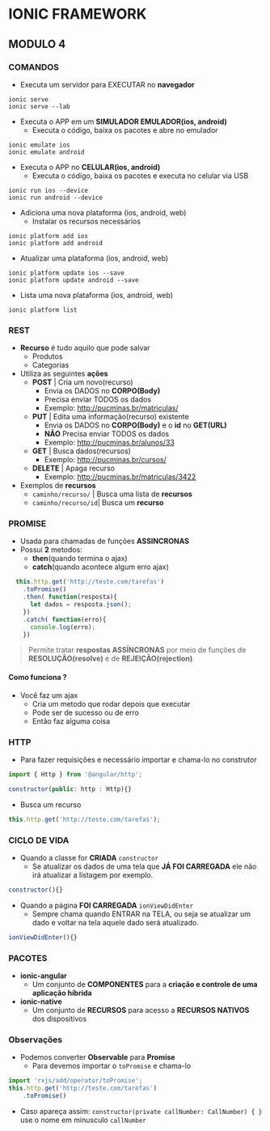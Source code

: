 # IONIC FRAMEWORK

## MODULO 4

### COMANDOS 
- Executa um servidor para EXECUTAR no **navegador**
```shell
ionic serve
ionic serve --lab
```

- Executa o APP em um **SIMULADOR EMULADOR(ios, android)**
  - Executa o código, baixa os pacotes e abre no emulador
```shell
ionic emulate ios
ionic emulate android
```

- Executa o APP no **CELULAR(ios, android)**
  - Executa o código, baixa os pacotes e executa no celular via USB
```shell
ionic run ios --device
ionic run android --device
```

- Adiciona uma nova plataforma (ios, android, web)
  - Instalar os recursos necessários
```shell
ionic platform add ios
ionic platform add android
```

- Atualizar uma plataforma (ios, android, web)
```shell
ionic platform update ios --save
ionic platform update android --save
```

- Lista uma nova plataforma (ios, android, web)
```shell
ionic platform list
```


### REST
- **Recurso** é tudo aquilo que pode salvar
  - Produtos
  - Categorias
- Utiliza as seguintes **ações**
  - **POST** | Cria um novo(recurso)
    - Envia os DADOS no **CORPO(Body)**
    - Precisa enviar TODOS os dados
    - Exemplo: http://pucminas.br/matriculas/
  - **PUT** | Edita uma informação(recurso) existente
    - Envia os DADOS no **CORPO(Body)** e o **id** no **GET(URL)**
    - **NÃO** Precisa enviar TODOS os dados
    - Exemplo: http://pucminas.br/alunos/33
  - **GET** | Busca dados(recursos)
    - Exemplo: http://pucminas.br/cursos/
  - **DELETE** | Apaga recurso
    - Exemplo: http://pucminas.br/matriculas/3422
- Exemplos de **recursos**
  - `caminho/recurso/` | Busca uma lista de **recursos**
  - `caminho/recurso/id`| Busca um **recurso**

### PROMISE
- Usada para chamadas de funções **ASSINCRONAS**
- Possui **2** metodos:
  - **then**(quando termina o ajax)
  - **catch**(quando acontece algum erro ajax)
```js
  this.http.get('http://teste.com/tarefas')
    .toPromise()
    .then( function(resposta){
      let dados = resposta.json();
    })
    .catch( function(erro){
      console.log(erro);
    })
```
> Permite tratar **respostas ASSÍNCRONAS** por meio de funções de **RESOLUÇÃO(resolve)** e de **REJEIÇÃO(rejection)**.

#### Como funciona ?
- Você faz um ajax
  - Cria um metodo que rodar depois que executar
  - Pode ser de sucesso ou de erro
  - Então faz alguma coisa

### HTTP
- Para fazer requisições e necessário importar e chama-lo no construtor
```js
import { Http } from '@angular/http';

constructor(public: http : Http){}
```
- Busca um recurso
```js
this.http.get('http://teste.com/tarefas');
```
### CICLO DE VIDA
- Quando a classe for **CRIADA** `constructor`
  - Se atualizar os dados de uma tela que **JÁ FOI CARREGADA** ele não irá atualizar a listagem por exemplo.
```js
constructor(){}
```
- Quando a página  **FOI CARREGADA** `ionViewDidEnter`
  - Sempre chama quando ENTRAR na TELA, ou seja se atualizar um dado e voltar na tela aquele dado será atualizado.
```js
ionViewDidEnter(){}
```

### PACOTES
- **ionic-angular** 
  - Um conjunto de **COMPONENTES** para a **criação e controle de uma aplicação híbrida**
- **ionic-native**
  - Um conjunto de **RECURSOS** para acesso a **RECURSOS NATIVOS** dos dispositivos

### Observações
- Podemos converter **Observable** para **Promise**
  - Para devemos importar o `toPromise` e chama-lo
```js
import 'rxjs/add/operator/toPromise';
this.http.get('http://teste.com/tarefas')
    .toPromise()
```
- Caso apareça assim: `constructor(private callNumber: CallNumber) { }` use o nome em minusculo `callNumber`
